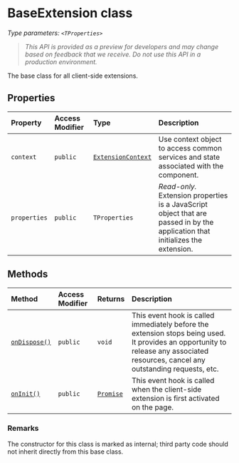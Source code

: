 # BaseExtension <TProperties> class



_Type parameters: `<TProperties>`_

> _This API is provided as a preview for developers and may change based on feedback that we receive.  Do not use this API in a production environment._

The base class for all client-side extensions.



## Properties

| Property	   | Access Modifier | Type	| Description|
|:-------------|:----|:-------|:-----------|
|`context`     | `public` | [`ExtensionContext`](../../sp-extension-base/class/extensioncontext.md) | Use context object to access common services and state associated with the component. |
|`properties`     | `public` | `TProperties` | _Read-only._ Extension properties is a JavaScript object that are passed in by the application that initializes the extension. |




## Methods

| Method	   | Access Modifier | Returns	| Description|
|:-------------|:----|:-------|:-----------|
|[`onDispose()`](ondispose-baseextension.md)     | `public` | `void` | This event hook is called immediately before the extension stops being used. It provides an opportunity to release any associated resources, cancel any outstanding requests, etc. |
|[`onInit()`](oninit-baseextension.md)     | `public` | [`Promise`](../../web-apis/class/promise.md)<void> | This event hook is called when the client-side extension is first activated on the page. |





### Remarks

The constructor for this class is marked as internal; third party code should not inherit directly from this base class.

